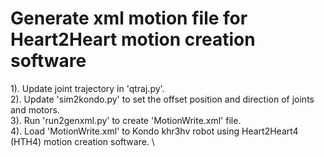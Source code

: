 # Generate xml motion file for Heart2Heart motion creation software
1). Update joint trajectory in 'qtraj.py'. \
2). Update 'sim2kondo.py' to set the offset position and direction of joints and motors. \
3). Run 'run2genxml.py' to create 'MotionWrite.xml' file. \
4). Load 'MotionWrite.xml' to Kondo khr3hv robot using Heart2Heart4 (HTH4) motion creation software. \
